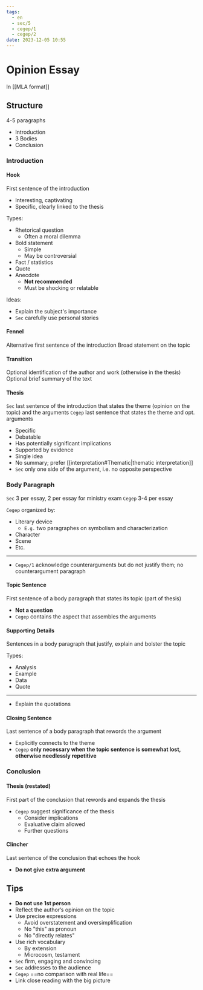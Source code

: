 ```yaml
---
tags:
  - en
  - sec/5
  - cegep/1
  - cegep/2
date: 2023-12-05 10:55
---
```


# Opinion Essay

In [[MLA format]]

## Structure

4-5 paragraphs

- Introduction
- 3 Bodies
- Conclusion

### Introduction

#### Hook

First sentence of the introduction

- Interesting, captivating
- Specific, clearly linked to the thesis

Types:

- Rhetorical question
	- Often a moral dilemma
- Bold statement
	- Simple
	- May be controversial
- Fact / statistics
- Quote
- Anecdote 
	- **Not recommended**
	- Must be shocking or relatable

Ideas:

- Explain the subject's importance
- `Sec` carefully use personal stories

#### Fennel

Alternative first sentence of the introduction
Broad statement on the topic

#### Transition

Optional identification of the author and work (otherwise in the thesis)
Optional brief summary of the text

#### Thesis

`Sec` last sentence of the introduction that states the theme (opinion on the topic) and the arguments
`Cegep` last sentence that states the theme and opt. arguments

- Specific
- Debatable
- Has potentially significant implications
- Supported by evidence
- Single idea
- No summary; prefer [[interpretation#Thematic|thematic interpretation]]
- `Sec` only one side of the argument, i.e. no opposite perspective

### Body Paragraph

`Sec` 3 per essay, 2 per essay for ministry exam
`Cegep` 3-4 per essay

`Cegep` organized by:

- Literary device
	- `E.g.` two paragraphes on symbolism and characterization
- Character
- Scene
- Etc.

---

- `Cegep/1` acknowledge counterarguments but do not justify them; no counterargument paragraph

#### Topic Sentence

First sentence of a body paragraph that states its topic (part of thesis)

- **Not a question**
- `Cegep` contains the aspect that assembles the arguments

#### Supporting Details

Sentences in a body paragraph that justify, explain and bolster the topic

Types:

- Analysis
- Example
- Data
- Quote

---

- Explain the quotations

#### Closing Sentence

Last sentence of a body paragraph that rewords the argument

- Explicitly connects to the theme
- `Cegep` **only necessary when the topic sentence is somewhat lost, otherwise needlessly repetitive**

### Conclusion

#### Thesis (restated)

First part of the conclusion that rewords and expands the thesis

- `Cegep` suggest significance of the thesis
	- Consider implications
	- Evaluative claim allowed
	- Further questions

#### Clincher

Last sentence of the conclusion that echoes the hook

- **Do not give extra argument**

## Tips

- **Do not use 1st person**
- Reflect the author’s opinion on the topic
- Use precise expressions
	- Avoid overstatement and oversimplification
	- No "this" as pronoun
	- No "directly relates"
- Use rich vocabulary
	- By extension
	- Microcosm, testament
- `Sec` firm, engaging and convincing
- `Sec` addresses to the audience
- `Cegep` ==no comparison with real life==
- Link close reading with the big picture